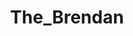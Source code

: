 ---
title: The_Brendan
crosslinks:
- the_donalds
- HillaryForPrison
- onetruegod
- firstimpressions
- flavortown
- SAVEBRENDAN
---